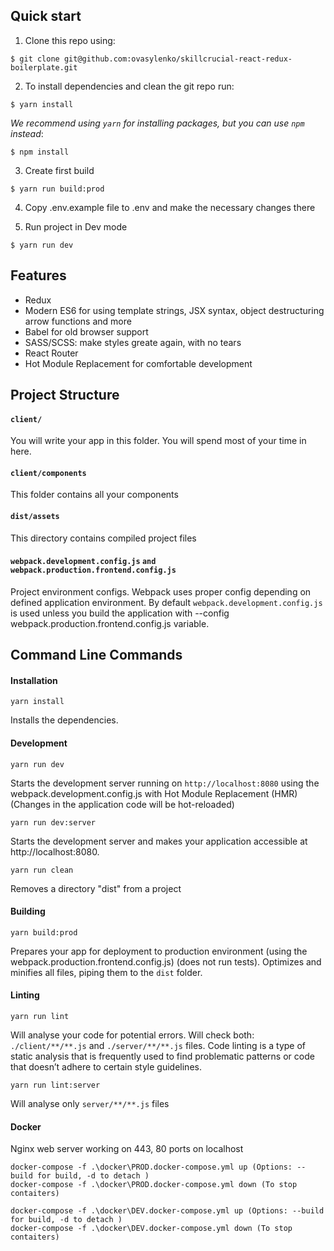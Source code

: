 ## Quick start

1. Clone this repo using:
  ```shell
  $ git clone git@github.com:ovasylenko/skillcrucial-react-redux-boilerplate.git
  ```

2. To install dependencies and clean the git repo run:

  ```shell
  $ yarn install
  ```

  *We recommend using `yarn` for installing packages, but you can use `npm` instead*:

  ```shell
  $ npm install
  ```
3. Create first build

  ```shell
  $ yarn run build:prod
  ```
4. Copy .env.example file to .env and make the necessary changes there

5. Run project in Dev mode

  ```shell
  $ yarn run dev
  ```

## Features

* Redux
* Modern ES6 for using template strings, JSX syntax, object destructuring arrow functions and more
* Babel for old browser support
* SASS/SCSS: make styles greate again, with no tears
* React Router
* Hot Module Replacement for comfortable development

## Project Structure

#### `client/`

You will write your app in this folder. You will spend most of your time in here.

#### `client/components`

This folder contains all your components

#### `dist/assets`
This directory contains compiled project files

#### `webpack.development.config.js` `and webpack.production.frontend.config.js`
Project environment configs. Webpack uses proper config depending on defined application environment.
By default `webpack.development.config.js` is used unless you build the application with --config webpack.production.frontend.config.js variable.


## Command Line Commands

#### Installation

```Shell
yarn install
```
Installs the dependencies.

#### Development

```Shell
yarn run dev
```

Starts the development server running on `http://localhost:8080` using the webpack.development.config.js with Hot Module Replacement (HMR) (Changes in the application code will be hot-reloaded)

```Shell
yarn run dev:server
```

Starts the development server and makes your application accessible at http://localhost:8080.

```Shell
yarn run clean
```
Removes a directory "dist" from a project

#### Building

```Shell
yarn build:prod
```

Prepares your app for deployment to production environment (using the webpack.production.frontend.config.js) (does not run tests). Optimizes and minifies all files, piping them to the `dist` folder.

#### Linting

```Shell
yarn run lint
```
Will analyse your code for potential errors. Will check both: `./client/**/**.js` and `./server/**/**.js` files.
Code linting is a type of static analysis that is frequently used to find problematic patterns or code that doesn’t adhere to certain style guidelines.


```Shell
yarn run lint:server
```

Will analyse only  `server/**/**.js` files

#### Docker
Nginx web server working on 443, 80 ports on localhost

```run production
docker-compose -f .\docker\PROD.docker-compose.yml up (Options: --build for build, -d to detach )
docker-compose -f .\docker\PROD.docker-compose.yml down (To stop contaiters)
```
```run develop
docker-compose -f .\docker\DEV.docker-compose.yml up (Options: --build for build, -d to detach )
docker-compose -f .\docker\DEV.docker-compose.yml down (To stop contaiters)
```
